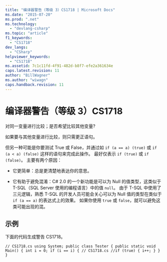 ```yaml
---
title: "编译器警告（等级 3）CS1718 | Microsoft Docs"
ms.date: "2015-07-20"
ms.prod: ".net"
ms.technology: 
  - "devlang-csharp"
ms.topic: "article"
f1_keywords: 
  - "CS1718"
dev_langs: 
  - "CSharp"
helpviewer_keywords: 
  - "CS1718"
ms.assetid: 7c1c11fd-4f91-482d-b8f7-efe2a361634e
caps.latest.revision: 11
author: "BillWagner"
ms.author: "wiwagn"
caps.handback.revision: 11
---
```

# 编译器警告（等级 3）CS1718
对同一变量进行比较；是否希望比较其他变量?  
  
 如果要与其他变量进行比较，则只需更正语句。  
  
 但另一种可能是你要测试 True 或 False，并通过如 `if (a == a) (true)` 或 `if (a < a) (false)` 这样的语句来完成此操作。 最好仅表示 `if (true)` 或 `if (false)`。 主要有两个原因：  
  
-   它更简单：总是更清楚地表达你的意思。  
  
-   它有助于避免混淆：C\# 2.0 的一个新功能是可以为 Null 的值类型，这类似于 T\-SQL（SQL Server 使用的编程语言）中的值 `null`。 由于 T\-SQL 中使用了三元逻辑，熟悉 T\-SQL 的开发人员可能会关心可以为 Null 值的类型在类似于 `if (a == a)` 的表达式上的效果。 如果你使用 `true` 或 `false`，就可以避免这类可能出现的混。  
  
## 示例  
 下面的代码生成警告 CS1718。  
  
```  
// CS1718.cs using System; public class Tester { public static void Main() { int i = 0; if (i == i) { // CS1718.cs //if (true) { i++; } } }  
```